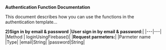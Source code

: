 **Authentication Function Documentation**  
 

This document describes how you can use the functions in the authentication template…  


**2)Sign in by email & password**
|**User sign in by email & password:**|
|---|---|
|Method | loginUsingFirebase()|
|**Request parmeters:**|
|Parmeter name |Type|
|email|String|
|password|String|
